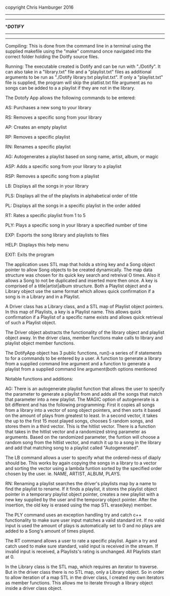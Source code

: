 copyright Chris Hamburger 2016
*********************************************************************************************
*********************************************************************************************
********************************************DOTIFY*******************************************
*********************************************************************************************
*********************************************************************************************

Compiling: This is done from the command line in a terminal using the supplied makefile using the "make" command once navigated into the correct folder holding the Doitfy source files.

 

Running: The executable created is Dotify and can be run with "./Dotify".  It can also take in a "library.txt" file and a "playlist.txt" files as additional arguments to be run as "./Dotify library.txt playlist.txt". If only a "playlist.txt" file is supplied, the program will skip the platlist.txt file argument as no songs can be added to a a playlist if they are not in the library.

 

The Dotofy App allows the following commands to be entered:

 

AS: Purchases a new song to your library

RS: Removes a specific song from your library

AP: Creates an empty playlist

RP: Removes a specific playlist

RN: Renames a specific playlist

AG: Autogenerates a playlist based on song name, artist, album, or magic

ASP: Adds a specific song from your library to a playlist

RSP: Removes a specific song from a playlist

LB: Displays all the songs in your library

PLS: Displays all the of the playlists in alphabetical order of title

PL: Displays all the songs in a specific playlist in the order added

RT: Rates a specific playlist from 1 to 5

PLY: Plays a specific song in your library a specified number of time

EXP: Exports the song library and playlists to files

HELP: Displays this help menu

EXIT: Exits the program

 

The application uses STL map that holds a string key and a Song object pointer to allow Song objects to be created dynamically.  The map data structure was chosen for its quick key search and retreival O times.  Also it allows a Song to not be duplicated and inserted more then once.  A key is comprised of a title|artist|album structure.  Both a Playlist object and a Library object use the same format which allows quick confirmation if a song is in a Library and in a Playlist. 

 

A Driver class has a Library class, and a STL map of Playlist object pointers.  In this map of Playlists, a key is a Playlist name.  This allows quick confirmation if a Playlist of a specific name exists and allows quick retrieval of such a Playlist object. 

 

The Driver object abstracts the functionality of the library object and playlist object away.  In the driver class, member functions make calls to library and playlist object member functions.

 

The DotifyApp object has 3 public functions, run()-a series of if statements to for a commands to be entered by a user. A function to generate a library from a supplied command line argument and a function to generate a playlist from a supplied command line argument(both options mentioned

 

Notable functions and additions:

 

AG: There is an autogenerate playlist function that allows the user to specify the parameter to generate a playlist from and adds all the songs that match that parameter into a new playlist.  The MAGIC option of autogenerate is a bit different and has the following programming: First it copies all songs from a library into a vector of song object pointers, and then sorts it based on the amount of plays from greatest to least.  In a second vector, it takes the up to the first 15 most played songs, chooses 5 random songs, and stores them in a third vector. This is the hitlist vector.  There is a function that takes in the hitlist vector and a randomized string parameter as arguments.  Based on the randomized parameter, the funtion will choose a random song from the hitlist vector, and match it up to a song in the library and add that matching song to a playlist called "Autogenerated".

 

The LB command allows a user to specify what the ordered-ness of diaply should be.  This works by again copying the songs in a library to a vector and sorting the vector using a lambda funtion sorted by the specified order chosen by the user. ie. NAME, ARTIST, ALBUM, PLAYS.

 

RN: Renaming a playlist searches the driver's playlists map by a name to find the playlist to rename.  If it finds a playlist, it stores the playlist object pointer in a temporary playlist object pointer, creates a new playlist with a new key supplied by the user and the temporary object pointer.  After the insertion, the old key is erased using the map STL erase(key) member. 

 

The PLY command uses an exception handling try and catch c++ functionality to make sure user input matches a valid standard int.  If no valid input is used the amount of plays is automatically set to 0 and no plays are added to a Song's amount of times played.

 

The RT command allows a user to rate a specific playlist.  Again a try and catch used to make sure standard, valid input is received in the stream.  If invalid input is received, a Playlists's rating is unchanged.  All Playlists start at 0.

 

In the Library class is the STL map, which requires an iterator to traverse.  But in the driver class there is no STL map, only a Library object.  So in order to allow iteration of a map STL in the driver class, I created my own iterators as member functions.  This allows me to iterate through a library object inside a driver class object.  
